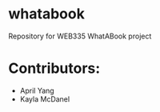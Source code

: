# whatabook
Repository for WEB335 WhatABook project

# Contributors:

- April Yang
- Kayla McDanel 
